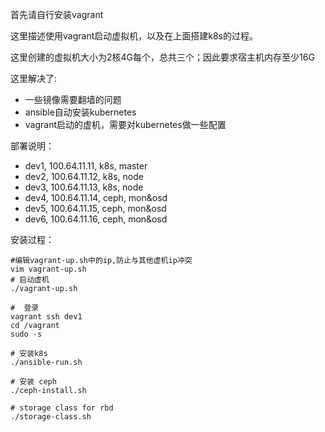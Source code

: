 
首先请自行安装vagrant   

这里描述使用vagrant启动虚拟机，以及在上面搭建k8s的过程。

这里创建的虚拟机大小为2核4G每个，总共三个；因此要求宿主机内存至少16G

这里解决了:  
- 一些镜像需要翻墙的问题  
- ansible自动安装kubernetes  
- vagrant启动的虚机，需要对kubernetes做一些配置  

部署说明：
- dev1, 100.64.11.11, k8s, master
- dev2, 100.64.11.12, k8s, node
- dev3, 100.64.11.13, k8s, node
- dev4, 100.64.11.14, ceph, mon&osd
- dev5, 100.64.11.15, ceph, mon&osd
- dev6, 100.64.11.16, ceph, mon&osd


安装过程：   

```
#编辑vagrant-up.sh中的ip,防止与其他虚机ip冲突 
vim vagrant-up.sh 
# 启动虚机  
./vagrant-up.sh

#  登录 
vagrant ssh dev1
cd /vagrant
sudo -s

# 安装k8s 
./ansible-run.sh

# 安装 ceph
./ceph-install.sh

# storage class for rbd 
./storage-class.sh
```


